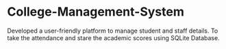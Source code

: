 # College-Management-System
Developed a user-friendly platform to manage student and staff details. To take the attendance and stare the academic scores using SQLite Database.
